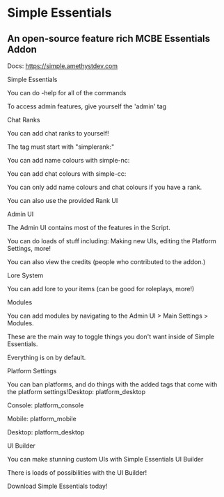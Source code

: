 # Simple Essentials
An open-source feature rich MCBE Essentials Addon
-
Docs: https://simple.amethystdev.com


Simple Essentials



You can do -help for all of the commands



To access admin features, give yourself the 'admin' tag








Chat Ranks

You can add chat ranks to yourself!

The tag must start with "simplerank:"







You can add name colours with simple-nc:

You can add chat colours with simple-cc:

You can only add name colours and chat colours if you have a rank.



You can also use the provided Rank UI





Admin UI

The Admin UI contains most of the features in the Script.

You can do loads of stuff including: Making new UIs, editing the Platform Settings, more!

You can also view the credits (people who contributed to the addon.)




Lore System

You can add lore to your items (can be good for roleplays, more!)




Modules

You can add modules by navigating to the Admin UI > Main Settings > Modules.

These are the main way to toggle things you don't want inside of Simple Essentials.

Everything is on by default.





Platform Settings

You can ban platforms, and do things with the added tags that come with the platform settings!Desktop: platform_desktop

Console: platform_console

Mobile: platform_mobile

Desktop: platform_desktop



UI Builder

You can make stunning custom UIs with Simple Essentials UI Builder

There is loads of possibilities with the UI Builder!


Download Simple Essentials today!
